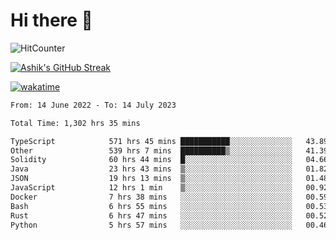 # Hi there 👋

![HitCounter](https://hits.seeyoufarm.com/api/count/incr/badge.svg?url=https%3A%2F%2Fgithub.com%2Fashrhmn1212%2Fhit-counter)

<!-- ![Contribution Graph](https://github-readme-activity-graph.cyclic.app/graph?username=ashrhmn) -->


<!-- [![Top Langs](https://github-readme-stats.vercel.app/api/top-langs/?username=ashrhmn&layout=compact&theme=synthwave&langs_count=10&card_width=445)](https://github.com/anuraghazra/github-readme-stats) -->

[![Ashik's GitHub Streak](https://github-readme-streak-stats.herokuapp.com/?user=ashrhmn&theme=blood&fire=DD7F1C&background=151515&dates=9f9f9f&border=DD2727)](https://git.io/streak-stats)

<!-- ![Ashik's GitHub stats](https://github-readme-stats.vercel.app/api/?username=ashrhmn&show_icons=true&title_color=fff&icon_color=79ff97&text_color=9f9f9f&bg_color=151515) -->

[![wakatime](https://wakatime.com/badge/user/3df86613-ba63-4631-8e65-0ff18e7becad.svg)](https://wakatime.com/@3df86613-ba63-4631-8e65-0ff18e7becad)

<!--START_SECTION:waka-->

```txt
From: 14 June 2022 - To: 14 July 2023

Total Time: 1,302 hrs 35 mins

TypeScript            571 hrs 45 mins ███████████░░░░░░░░░░░░░░   43.89 %
Other                 539 hrs 7 mins  ██████████▒░░░░░░░░░░░░░░   41.39 %
Solidity              60 hrs 44 mins  █░░░░░░░░░░░░░░░░░░░░░░░░   04.66 %
Java                  23 hrs 43 mins  ▒░░░░░░░░░░░░░░░░░░░░░░░░   01.82 %
JSON                  19 hrs 13 mins  ▒░░░░░░░░░░░░░░░░░░░░░░░░   01.48 %
JavaScript            12 hrs 1 min    ▒░░░░░░░░░░░░░░░░░░░░░░░░   00.92 %
Docker                7 hrs 38 mins   ░░░░░░░░░░░░░░░░░░░░░░░░░   00.59 %
Bash                  6 hrs 55 mins   ░░░░░░░░░░░░░░░░░░░░░░░░░   00.53 %
Rust                  6 hrs 47 mins   ░░░░░░░░░░░░░░░░░░░░░░░░░   00.52 %
Python                5 hrs 57 mins   ░░░░░░░░░░░░░░░░░░░░░░░░░   00.46 %
```

<!--END_SECTION:waka-->


<!--### Most Used Languages
<img src="https://wakatime.com/share/@ashrhmn/24ecb986-5bf8-4607-af7f-0aab08908d8c.png" />

### Favourite Tools
<img src="https://wakatime.com/share/@ashrhmn/f4e08015-f3bc-460a-9228-95a3ba11c604.png" />-->
